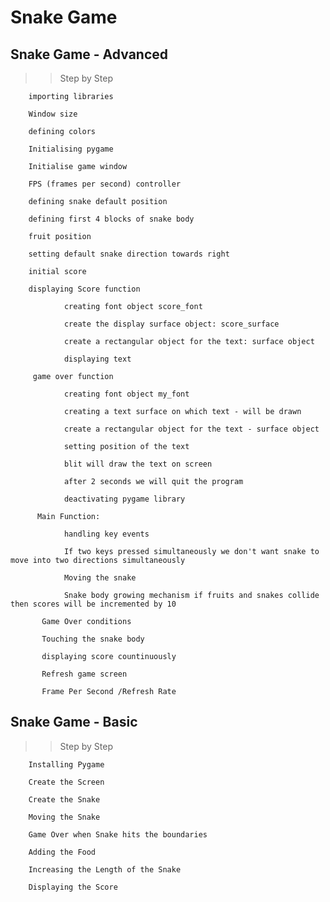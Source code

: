 # Snake Game

## Snake Game  - Advanced

>> Step by Step

        importing libraries
        
        Window size
        
        defining colors
        
        Initialising pygame
        
        Initialise game window
        
        FPS (frames per second) controller
        
        defining snake default position
        
        defining first 4 blocks of snake body
        
        fruit position
        
        setting default snake direction towards right
        
        initial score
        
        displaying Score function
        
                creating font object score_font
                
                create the display surface object: score_surface
                
                create a rectangular object for the text: surface object
                
                displaying text
                
         game over function
         
                creating font object my_font
                
                creating a text surface on which text - will be drawn
                
                create a rectangular object for the text - surface object
                
                setting position of the text
                
                blit will draw the text on screen
                
                after 2 seconds we will quit the program
                
                deactivating pygame library
                
          Main Function:
          
                handling key events
                
                If two keys pressed simultaneously we don't want snake to move into two directions simultaneously
                
                Moving the snake
                
                Snake body growing mechanism if fruits and snakes collide then scores will be incremented by 10
                
           Game Over conditions
           
           Touching the snake body           
           
           displaying score countinuously
           
           Refresh game screen
           
           Frame Per Second /Refresh Rate
       
        
       
## Snake Game  - Basic

>> Step by Step

        Installing Pygame

        Create the Screen

        Create the Snake

        Moving the Snake

        Game Over when Snake hits the boundaries

        Adding the Food

        Increasing the Length of the Snake

        Displaying the Score

